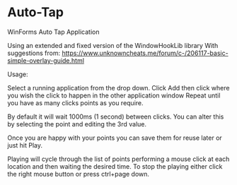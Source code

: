 # Auto-Tap
WinForms Auto Tap Application 

Using an extended and fixed version of the WindowHookLib library
With suggestions from: https://www.unknowncheats.me/forum/c-/206117-basic-simple-overlay-guide.html

Usage:

Select a running application from the drop down.
Click Add then click where you wish the click to happen in the other application window
Repeat until you have as many clicks points as you require.

By default it will wait 1000ms (1 second) between clicks. 
You can alter this by selecting the point and editing the 3rd value.

Once you are happy with your points you can save them for reuse later or just hit Play.

Playing will cycle through the list of points performing a mouse click at each location and then waiting the desired time.
To stop the playing either click the right mouse button or press ctrl+page down.